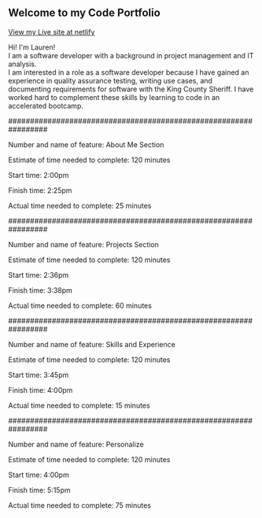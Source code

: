 ## Welcome to my Code Portfolio

[View my Live site at netlify](https://laurenmainportfolio.netlify.app/)

Hi! I'm Lauren! <br>
I am a software developer with a background in project management and IT analysis. <br>
I am interested in a role as a software developer because I have gained an experience in quality assurance testing, writing use cases, and documenting requirements for software with the King County Sheriff. I have worked hard to complement these skills by learning to code in an accelerated bootcamp. <br>

#################################################################

Number and name of feature: About Me Section

Estimate of time needed to complete: 120 minutes

Start time: 2:00pm 

Finish time: 2:25pm

Actual time needed to complete: 25 minutes

#################################################################

Number and name of feature: Projects Section

Estimate of time needed to complete: 120 minutes

Start time: 2:36pm 

Finish time: 3:38pm

Actual time needed to complete: 60 minutes

#################################################################

Number and name of feature: Skills and Experience

Estimate of time needed to complete: 120 minutes

Start time: 3:45pm

Finish time: 4:00pm

Actual time needed to complete: 15 minutes

#################################################################

Number and name of feature: Personalize

Estimate of time needed to complete: 120 minutes

Start time: 4:00pm

Finish time: 5:15pm

Actual time needed to complete: 75 minutes
